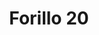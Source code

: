 ---
title: 'Forillo 20'
description: ''
credit: 'Place Holder'
style: ''
project: 'Forillo'
type: 'photo'
pathToImage: '/gallery/forillo/forillo-20.jpg'
alt: 'Forillo 20'
width: 2160
height: 1440
...